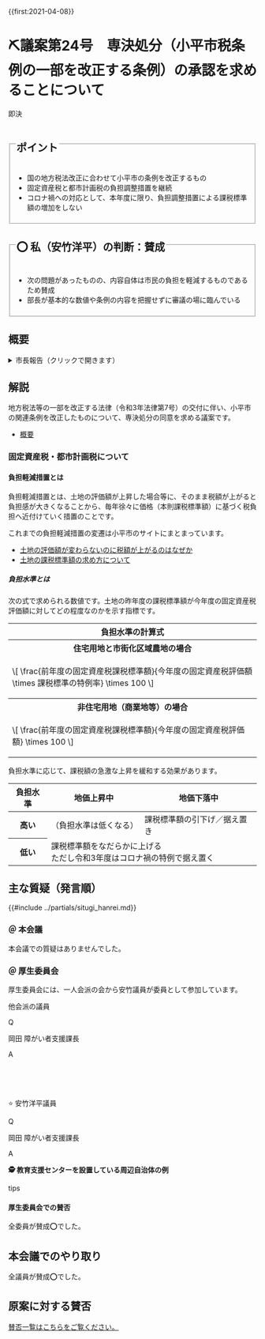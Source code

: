 {{first:2021-04-08}}

# ⛏️議案第24号　専決処分（小平市税条例の一部を改正する条例）の承認を求めることについて

<i class="fa fa-gavel" aria-hidden="true"></i> 即決

<fieldset class="point">
  <legend>
    <h2> ポイント </h2>
  </legend>
  <ul>
    <li class="chk">国の地方税法改正に合わせて小平市の条例を改正するもの</li>
    <li class="chk">固定資産税と都市計画税の負担調整措置を継続</li>
    <li class="chk">コロナ禍への対応として、本年度に限り、負担調整措置による課税標準額の増加をしない</li>
  </ul>
</fieldset>

<fieldset class="sanpi">
  <legend>
    <h2>⭕️ 私（安竹洋平）の判断：賛成 </h2>
  </legend>
  <ul>
    <li>次の問題があったものの、内容自体は市民の負担を軽減するものであるため賛成</li>
    <li class="bad">部長が基本的な数値や条例の内容を把握せずに審議の場に臨んでいる</li>
  </ul>
</fieldset>

## 概要

<details>
<summary>市長報告（クリックで開きます）</summary>

> 本案は、本年度の地方税制の改正に伴うもので、条例改正の根拠となる地方税法等の一部を改正する法律が、本年3月31日に公布され、同年4月1日から施行されることに伴い、本年度の課税事務を進める必要から、同年3月31日付けで小平市税条例の一部改正の専決処分をさせていただいたものです。
> 
> 改正の主な内容ですが、第1点目は、固定資産税につきまして、本年度から令和5年度までの間、現行の土地にかかる負担調整措置の仕組みを継続し、その上で、本年度に限り、負担調整措置等により課税標準額が増加する土地について、昨年度の課税標準額に据え置く特別な措置を講ずるものです。
>
> また、都市計画税につきましても、固定資産税の改正に伴う所要の改正を行うものです。
>
> 第2点目は、軽自動車税につきまして、新たな令和12年度燃費基準の下で、地方税法において、環境性能割の税率区分の見直しが行われることに伴い、小平市税条例の関係規定の整備を行うものです。
>
>また、自家用乗用車にかかる環境性能割の税率を軽減する特例措置の適用期限を9か月延長するものです。

</details>

## 解説

地方税法等の一部を改正する法律（令和3年法律第7号）の交付に伴い、小平市の関連条例を改正したものについて、専決処分の同意を求める議案です。

- [概要](https://www.soumu.go.jp/main_content/000743281.pdf)

### 固定資産税・都市計画税について

#### 負担軽減措置とは
負担軽減措置とは、土地の評価額が上昇した場合等に、そのまま税額が上がると負担感が大きくなることから、毎年徐々に価格（本則課税標準額）に基づく税負担へ近付けていく措置のことです。

これまでの負担軽減措置の変遷は小平市のサイトにまとまっています。
- [土地の評価額が変わらないのに税額が上がるのはなぜか](https://www.city.kodaira.tokyo.jp/kurashi/002/002828.html)
- [土地の課税標準額の求め方について](https://www.city.kodaira.tokyo.jp/kurashi/037/037046.html)

##### 負担水準とは

次の式で求められる数値です。土地の昨年度の課税標準額が今年度の固定資産税評価額に対してどの程度なのかを示す指標です。

<script type="text/x-mathjax-config">
  MathJax.Hub.Config({
  "HTML-CSS": {
    undefinedFamily: "'UD デジタル 教科書体 N-R', 'BIZ UDゴシック Regular', 'Hiragino Kaku Gothic ProN', 'ascii'"
  }
  });
</script>

<table>
<thead><tr><th>負担水準の計算式</th></tr></thead>
<tr><th>住宅用地と市街化区域農地の場合</th>
<tr><td>

\\[ \frac{前年度の固定資産税課税標準額}{今年度の固定資産税評価額 \times 課税標準の特例率} \times 100 \\]

</td></tr>
<tr><th>非住宅用地（商業地等）の場合</th>
<tr><td>

\\[ \frac{前年度の固定資産税課税標準額}{今年度の固定資産税評価額} \times 100 \\]

</td></tr>
</table>

負担水準に応じて、課税額の急激な上昇を緩和する効果があります。

<table>
<thead>
<tr><th>負担水準</th><th>地価上昇中</th><th>地価下落中</th></tr>
</thead>
<tbody>
<tr><th>高い</th><td>（負担水準は低くなる）</td><td>課税標準額の引下げ／据え置き</td></tr>
<tr><th>低い</th><td colspan="2">課税標準額をなだらかに上げる<br>ただし令和3年度はコロナ禍の特例で据え置く</td></tr>
</tbody>
</table>



## 主な質疑（発言順）
{{#include ../partials/situgi_hanrei.md}}

### ＠ 本会議
本会議での質疑はありませんでした。

### ＠ 厚生委員会
厚生委員会には、一人会派の会から安竹議員が委員として参加しています。

<div class="balloon bl-left">他会派の議員<br><div>

Q

</div></div>

<div class="balloon bl-right">岡田 障がい者支援課長<br><div>

A

</div></div>

<div class="balloon bl-left" style="margin-top:5rem;"><span class="yasutake">⭐️ 安竹洋平議員</span><br><div>

Q

</div></div>

<div class="balloon bl-right">岡田 障がい者支援課長<br><div>

A

</div></div>


<div class="balloon bl-left bl-tips"><div>

<strong>🕵 教育支援センターを設置している周辺自治体の例</strong>

tips
</div></div>


#### 厚生委員会での賛否

全委員が賛成⭕️でした。

## 本会議でのやり取り

全議員が賛成⭕️でした。

## 原案に対する賛否
[賛否一覧はこちらをご覧ください。](./index.md#賛否)

